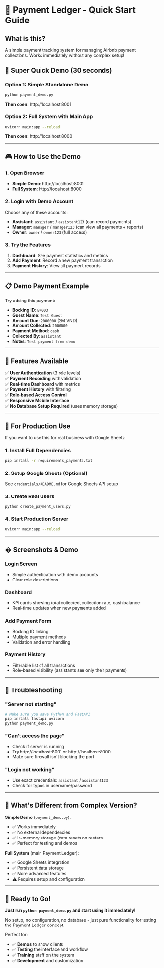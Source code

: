 # 🚀 Payment Ledger - Quick Start Guide

## What is this?
A simple payment tracking system for managing Airbnb payment collections. Works immediately without any complex setup!

## 🎯 Super Quick Demo (30 seconds)

### Option 1: Simple Standalone Demo
```bash
python payment_demo.py
```
**Then open**: http://localhost:8001

### Option 2: Full System with Main App
```bash
uvicorn main:app --reload
```
**Then open**: http://localhost:8000

---

## 🎮 How to Use the Demo

### 1. Open Browser
- **Simple Demo**: http://localhost:8001
- **Full System**: http://localhost:8000

### 2. Login with Demo Account
Choose any of these accounts:
- **Assistant**: `assistant` / `assistant123` (can record payments)
- **Manager**: `manager` / `manager123` (can view all payments + reports)  
- **Owner**: `owner` / `owner123` (full access)

### 3. Try the Features
1. **Dashboard**: See payment statistics and metrics
2. **Add Payment**: Record a new payment transaction
3. **Payment History**: View all payment records

---

## 📋 Demo Payment Example

Try adding this payment:
- **Booking ID**: `BK003`
- **Guest Name**: `Test Guest`
- **Amount Due**: `2000000` (2M VND)
- **Amount Collected**: `2000000`
- **Payment Method**: `cash`
- **Collected By**: `assistant`
- **Notes**: `Test payment from demo`

---

## 🚀 Features Available

✅ **User Authentication** (3 role levels)  
✅ **Payment Recording** with validation  
✅ **Real-time Dashboard** with metrics  
✅ **Payment History** with filtering  
✅ **Role-based Access Control**  
✅ **Responsive Mobile Interface**  
✅ **No Database Setup Required** (uses memory storage)

---

## 🔧 For Production Use

If you want to use this for real business with Google Sheets:

### 1. Install Full Dependencies
```bash
pip install -r requirements_payments.txt
```

### 2. Setup Google Sheets (Optional)
See `credentials/README.md` for Google Sheets API setup

### 3. Create Real Users
```bash
python create_payment_users.py
```

### 4. Start Production Server
```bash
uvicorn main:app --reload
```

---

## � Screenshots & Demo

### Login Screen
- Simple authentication with demo accounts
- Clear role descriptions

### Dashboard
- KPI cards showing total collected, collection rate, cash balance
- Real-time updates when new payments added

### Add Payment Form
- Booking ID linking
- Multiple payment methods
- Validation and error handling

### Payment History
- Filterable list of all transactions
- Role-based visibility (assistants see only their payments)

---

## 🐛 Troubleshooting

### "Server not starting"
```bash
# Make sure you have Python and FastAPI
pip install fastapi uvicorn
python payment_demo.py
```

### "Can't access the page"
- Check if server is running
- Try http://localhost:8001 or http://localhost:8000
- Make sure firewall isn't blocking the port

### "Login not working"
- Use exact credentials: `assistant` / `assistant123`
- Check for typos in username/password

---

## 🎯 What's Different from Complex Version?

**Simple Demo** (`payment_demo.py`):
- ✅ Works immediately
- ✅ No external dependencies  
- ✅ In-memory storage (data resets on restart)
- ✅ Perfect for testing and demos

**Full System** (main Payment Ledger):
- ✅ Google Sheets integration
- ✅ Persistent data storage
- ✅ More advanced features
- ⚠️ Requires setup and configuration

---

## 🎉 Ready to Go!

**Just run `python payment_demo.py` and start using it immediately!**

No setup, no configuration, no database - just pure functionality for testing the Payment Ledger concept.

Perfect for:
- ✅ **Demos** to show clients
- ✅ **Testing** the interface and workflow  
- ✅ **Training** staff on the system
- ✅ **Development** and customization